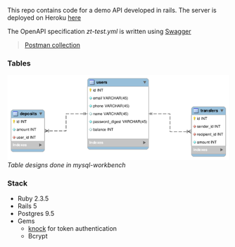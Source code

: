 This repo contains code for a demo API developed in rails. The server is deployed on Heroku [here](https://blooming-beyond-39530.herokuapp.com)

The OpenAPI specification *zt-test.yml* is written using [Swagger](https://swagger.io)


> [Postman collection](https://www.getpostman.com/collections/57d19bbfac01ce15f226)

### Tables
![Models design graphic](zt_test_tables.png)
*Table designs done in mysql-workbench*

### Stack

- Ruby 2.3.5
- Rails 5
- Postgres 9.5
- Gems
  - [knock](https://github.com/nsarno/knock) for token authentication
  - Bcrypt
